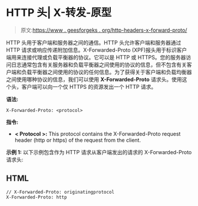 # HTTP 头| X-转发-原型

> 原文:[https://www . geesforgeks . org/http-headers-x-forward-proto/](https://www.geeksforgeeks.org/http-headers-x-forwarded-proto/)

HTTP 头用于客户端和服务器之间的通信。HTTP 头允许客户端和服务器通过 HTTP 请求或响应传递附加信息。X-Forwarded-Proto (XPF)报头用于标识客户端用来连接代理或负载平衡器的协议。它可以是 HTTP 或 HTTPS。您的服务器访问日志通常包含有关服务器和负载平衡器之间使用的协议的信息，但不包含有关客户端和负载平衡器之间使用的协议的任何信息。为了获得关于客户端和负载均衡器之间使用哪种协议的信息，我们可以使用 **X-Forwarded-Proto** 请求头。使用这个头，客户端可以向一个仅 HTTPS 的资源发出一个 HTTP 请求。

**语法:**

```
X-Forwarded-Proto: <protocol>

```

**指令:**

*   **< Protocol >:** This protocol contains the X-Forwarded-Proto request header (http or https) of the request from the client.

**示例 1:** 以下示例包含作为 HTTP 请求从客户端发出的请求的 X-Forwarded-Proto 请求头:

## HTML

```
// X-Forwarded-Proto: originatingprotocol
X-Forwarded-Proto: http
```